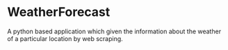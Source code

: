 # WeatherForecast
A python based application which given the information about the weather of a particular location by web scraping.
